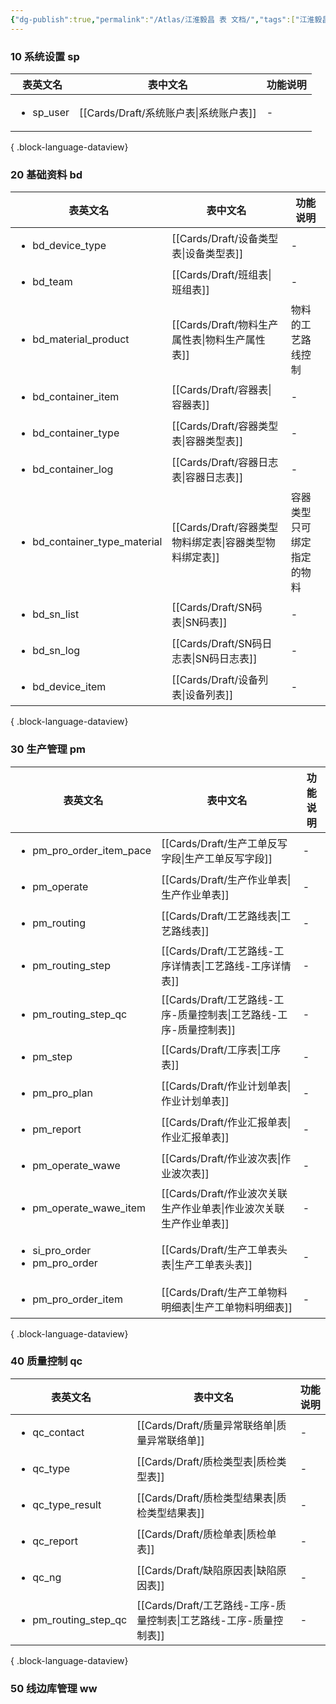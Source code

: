 ```yaml
---
{"dg-publish":true,"permalink":"/Atlas/江淮毅昌 表 文档/","tags":["江淮毅昌/蝶创I-MES/MES"]}
---
```



### 10 系统设置 sp

| 表英文名                      | 表中文名                            | 功能说明 |
| ------------------------- | ------------------------------- | ---- |
| <ul><li>sp_user</li></ul> | [[Cards/Draft/系统账户表\|系统账户表]] | \-   |

{ .block-language-dataview}

### 20 基础资料 bd

| 表英文名                                         | 表中文名                                    | 功能说明          |
| -------------------------------------------- | --------------------------------------- | ------------- |
| <ul><li>bd_device_type</li></ul>             | [[Cards/Draft/设备类型表\|设备类型表]]         | \-            |
| <ul><li>bd_team</li></ul>                    | [[Cards/Draft/班组表\|班组表]]             | \-            |
| <ul><li>bd_material_product</li></ul>        | [[Cards/Draft/物料生产属性表\|物料生产属性表]]     | 物料的工艺路线控制     |
| <ul><li>bd_container_item</li></ul>          | [[Cards/Draft/容器表\|容器表]]             | \-            |
| <ul><li>bd_container_type</li></ul>          | [[Cards/Draft/容器类型表\|容器类型表]]         | \-            |
| <ul><li>bd_container_log</li></ul>           | [[Cards/Draft/容器日志表\|容器日志表]]         | \-            |
| <ul><li>bd_container_type_material</li></ul> | [[Cards/Draft/容器类型物料绑定表\|容器类型物料绑定表]] | 容器类型只可绑定指定的物料 |
| <ul><li>bd_sn_list</li></ul>                 | [[Cards/Draft/SN码表\|SN码表]]           | \-            |
| <ul><li>bd_sn_log</li></ul>                  | [[Cards/Draft/SN码日志表\|SN码日志表]]       | \-            |
| <ul><li>bd_device_item</li></ul>             | [[Cards/Draft/设备列表\|设备列表]]           | \-            |

{ .block-language-dataview}

### 30 生产管理 pm
| 表英文名                                                | 表中文名                                            | 功能说明 |
| --------------------------------------------------- | ----------------------------------------------- | ---- |
| <ul><li>pm_pro_order_item_pace</li></ul>            | [[Cards/Draft/生产工单反写字段\|生产工单反写字段]]           | \-   |
| <ul><li>pm_operate</li></ul>                        | [[Cards/Draft/生产作业单表\|生产作业单表]]               | \-   |
| <ul><li>pm_routing</li></ul>                        | [[Cards/Draft/工艺路线表\|工艺路线表]]                 | \-   |
| <ul><li>pm_routing_step</li></ul>                   | [[Cards/Draft/工艺路线-工序详情表\|工艺路线-工序详情表]]       | \-   |
| <ul><li>pm_routing_step_qc</li></ul>                | [[Cards/Draft/工艺路线-工序-质量控制表\|工艺路线-工序-质量控制表]] | \-   |
| <ul><li>pm_step</li></ul>                           | [[Cards/Draft/工序表\|工序表]]                     | \-   |
| <ul><li>pm_pro_plan</li></ul>                       | [[Cards/Draft/作业计划单表\|作业计划单表]]               | \-   |
| <ul><li>pm_report</li></ul>                         | [[Cards/Draft/作业汇报单表\|作业汇报单表]]               | \-   |
| <ul><li>pm_operate_wawe</li></ul>                   | [[Cards/Draft/作业波次表\|作业波次表]]                 | \-   |
| <ul><li>pm_operate_wawe_item</li></ul>              | [[Cards/Draft/作业波次关联生产作业单表\|作业波次关联生产作业单表]]   | \-   |
| <ul><li>si_pro_order</li><li>pm_pro_order</li></ul> | [[Cards/Draft/生产工单表头表\|生产工单表头表]]             | \-   |
| <ul><li>pm_pro_order_item</li></ul>                 | [[Cards/Draft/生产工单物料明细表\|生产工单物料明细表]]         | \-   |

{ .block-language-dataview}

### 40 质量控制 qc

| 表英文名                                 | 表中文名                                            | 功能说明 |
| ------------------------------------ | ----------------------------------------------- | ---- |
| <ul><li>qc_contact</li></ul>         | [[Cards/Draft/质量异常联络单\|质量异常联络单]]             | \-   |
| <ul><li>qc_type</li></ul>            | [[Cards/Draft/质检类型表\|质检类型表]]                 | \-   |
| <ul><li>qc_type_result</li></ul>     | [[Cards/Draft/质检类型结果表\|质检类型结果表]]             | \-   |
| <ul><li>qc_report</li></ul>          | [[Cards/Draft/质检单表\|质检单表]]                   | \-   |
| <ul><li>qc_ng</li></ul>              | [[Cards/Draft/缺陷原因表\|缺陷原因表]]                 | \-   |
| <ul><li>pm_routing_step_qc</li></ul> | [[Cards/Draft/工艺路线-工序-质量控制表\|工艺路线-工序-质量控制表]] | \-   |

{ .block-language-dataview}

### 50 线边库管理 ww
